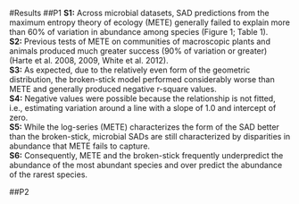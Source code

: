 #Results
##P1
**S1:** Across microbial datasets, SAD predictions from the maximum entropy theory of ecology (METE) generally failed to explain more than 60% of variation in abundance among species (Figure 1; Table 1).  
**S2:** Previous tests of METE on communities of macroscopic plants and animals produced much greater success (90% of variation or greater) (Harte et al. 2008, 2009, White et al. 2012).  
**S3:** As expected, due to the relatively even form of the geometric distribution, the broken-stick model performed considerably worse than METE and generally produced negative r-square values.   
**S4:** Negative values were possible because the relationship is not fitted, i.e., estimating variation around a line with a slope of 1.0 and intercept of zero.  
**S5:** While the log-series (METE) characterizes the form of the SAD better than the broken-stick, microbial SADs are still characterized by disparities in abundance that METE fails to capture.  
**S6:** Consequently, METE and the broken-stick frequently underpredict the abundance of the most abundant species and over predict the abundance of the rarest species.

##P2

